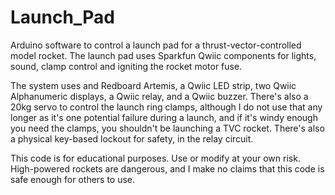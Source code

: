 # Launch_Pad
Arduino software to control a launch pad for a thrust-vector-controlled model rocket. The launch pad uses Sparkfun Qwiic components for lights, sound, clamp control and igniting the rocket motor fuse.

The system uses and Redboard Artemis, a Qwiic LED strip, two Qwiic Alphanumeric displays, a Qwiic relay, and a Qwiic buzzer. There's also a 20kg servo to control the launch ring clamps, although I do not use that any longer as it's one potential failure during a launch, and if it's windy enough you need the clamps, you shouldn't be launching a TVC rocket. There's also a physical key-based lockout for safety, in the relay circuit.

This code is for educational purposes. Use or modify at your own risk. High-powered rockets are dangerous, and I make no claims that this code is safe enough for others to use.
